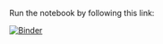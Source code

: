 Run the notebook by following this link:

[![Binder](https://mybinder.org/badge_logo.svg)](https://mybinder.org/v2/gh/Adem-O/QuOPTICS/HEAD)
